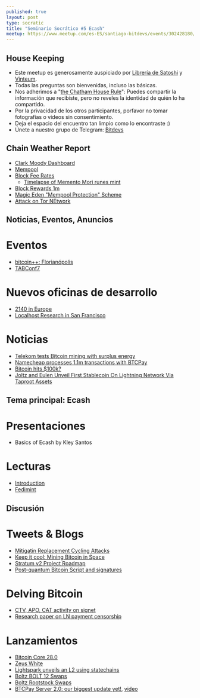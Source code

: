 ```yaml
---
published: true
layout: post
type: socratic
title: "Seminario Socrático #5 Ecash"
meetup: https://www.meetup.com/es-ES/santiago-bitdevs/events/302428180/
---
```


House Keeping
-------------
- Este meetup es generosamente auspiciado por [Librería de Satoshi](https://libreriadesatoshi.com) y [Vinteum](https://vinteum.org/).
- Todas las preguntas son bienvenidas, incluso las básicas.
- Nos adherimos a "[the Chatham House Rule](https://www.chathamhouse.org/about-us/chatham-house-rule)": Puedes compartir la información que recibiste, pero no reveles la identidad de quién lo ha compartido.
- Por la privacidad de los otros participantes, porfavor no tomar fotografías o videos sin consentimiento.
- Deja el espacio del encuentro tan limpio como lo encontraste :)
- Únete a nuestro grupo de Telegram: [Bitdevs](https://t.me/+31Iqp2DrFnRlMzBh)

Chain Weather Report
--------------------
- [Clark Moody Dashboard](https://dashboard.clarkmoody.com/)
- [Mempool](https://mempool.space/graphs/mempool#1m)
- [Block Fee Rates](https://mempool.space/graphs/mining/block-fee-rates#1m)
    - [Timelapse of Memento Mori runes mint](https://x.com/mononautical/status/1851830349208363379)
- [Block Rewards 1m](https://mempool.space/graphs/mining/block-rewards#1m)
- [Magic Eden "Mempool Protection" Scheme](https://x.com/mononautical/status/1856176570831921255)
- [Attack on Tor NEtwork](https://x.com/Andrew___Morris/status/1854289771197329517)

Noticias, Eventos, Anuncios
-------

# Eventos
- [bitcoin++: Florianópolis](https://btcplusplus.dev/conf/floripa)
- [TABConf7](https://6.tabconf.com/)

# Nuevos oficinas de desarrollo
- [2140 in Europe](https://2140.dev/)
- [Localhost Research in San Francisco](https://lclhost.org/)

# Noticias
- [Telekom tests Bitcoin mining with surplus energy](https://www.telekom.com/en/media/media-information/archive/test-bitcoin-mining-infrastructure-for-surplus-energy-1082684)
- [Namecheap processes 1.1m transactions with BTCPay](https://blog.btcpayserver.org/case-study-namecheap/)
- [Bitcoin hits $100k?](https://bitbo.io/)
- [Joltz and Eulen Unveil First Stablecoin On Lightning Network Via Taproot Assets](https://bitcoinnews.com/press-release/joltz-eulen-stablecoin-on-lightning-depix/)

Tema principal: Ecash
--------------------
# Presentaciones
- Basics of Ecash by Kley Santos

# Lecturas
- [Introduction](https://bitcoin.design/guide/how-it-works/ecash/introduction/)
- [Fedimint](https://bitcoin.design/guide/how-it-works/ecash/fedimint/)


Discusión
---------
# Tweets & Blogs
- [Mitigatin Replacement Cycling Attacks](https://world.hey.com/mpch/mitigating-replacement-cycling-attacks-with-some-magic-part-i-4a76ad45)
- [Keep it cool: Mining Bitcoin in Space](https://petertodd.org/2024/keeping-it-cool-mining-bitcoin-in-space)
- [Stratum v2 Project Roadmap](https://stratumprotocol.org/blog/sri-roadmap-2025/)
- [Post-quantum Bitcoin Script and signatures](https://x.com/n1ckler/status/1854552545084977320)

# Delving Bitcoin
- [CTV, APO, CAT activity on signet](https://delvingbitcoin.org/t/ctv-apo-cat-activity-on-signet/1257)
- [Research paper on LN payment censorship](https://delvingbitcoin.org/t/research-paper-on-ln-payment-censorship/1248)

# Lanzamientos
- [Bitcoin Core 28.0](https://bitcoincore.org/en/releases/28.0/)
- [Zeus White](https://blog.zeusln.com/introducing-zeus-white/)
- [Lightspark unveils an L2 using statechains](https://bitcoinmagazine.com/business/lightspark-announces-new-bitcoin-l2-and-upgraded-uma-capabilities)
- [Boltz BOLT 12 Swaps](https://xcancel.com/boltzhq/status/1853834574914113720)
- [Boltz Rootstock Swaps](https://x.com/Boltzhq/status/1855973350746603729)
- [BTCPay Server 2.0: our biggest update yet!](https://blog.btcpayserver.org/btcpay-server-2-0/), [video](https://x.com/BtcpayServer/status/1851636343664791745)
